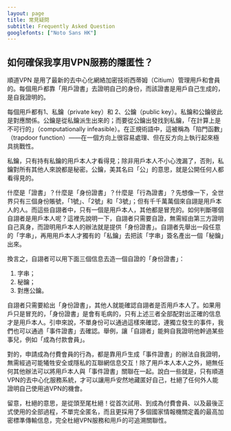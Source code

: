 ```yaml
---
layout: page
title: 常見疑問
subtitle: Frequently Asked Question
googlefonts: ["Noto Sans HK"]
---
```


## 如何確保我享用VPN服務的隱匿性？

順道VPN 是用了最新的去中心化網絡加密技術西蒂姆（Citium）管理用戶和會員的。每個用戶都靠「用戶證書」去證明自己的身份，而該證書是用戶自己生成的，是自我證明的。

每個用戶都有1、私鑰（private key）和 2、公鑰（public key）。私鑰和公鑰彼此是對應關係。公鑰是從私鑰派生出來的；而要從公鑰出發找到私鑰，「在計算上是不可行的」（computationally infeasible）。在正規術語中，這被稱為「陷門函數」（trapdoor function）——在一個方向上很容易處理、但在反方向上執行起來極具挑戰性。

私鑰，只有持有私鑰的用戶本人才看得見；除非用戶本人不小心洩漏了，否則，私鑰對所有其他人來說都是秘密。公鑰，美其名曰「公」的意思，就是公開任何人都看得見的。

什麼是「證書」？什麼是「身份證書」？什麼是「行為證書」？先想像一下，全世界只有三個身份賬號，「1號」、「2號」和「3號」；但有千千萬萬個來自詡是用戶本人的人。而這些自詡者中，只有一個是用戶本人，其他都是冒充的。如何判斷哪個自詡者是用戶本人呢？這裡先說明一下，自詡者只需要自證，無需經由第三方證明自己真身，而證明用戶本人的辦法就是提供「身份證書」。自詡者先舉出一段任意的「字串」，再用用戶本人才獨有的「私鑰」去把該「字串」簽名產出一個「秘鑰」出來。

換言之，自詡者可以用下面三個信息去造一個自證的「身份證書」：

1. 字串；
2. 秘鑰；
3. 對應公鑰。

自詡者只需要給出「身份證書」，其他人就能確認自詡者是否用戶本人了。如果用戶只是冒充的，「身份證書」是會有毛病的，只有上述三者全部配對出正確的信息才是用戶本人。引申來說，不單身份可以通過這樣來確認，連獨立發生的事件，我們也可以通過「事件證書」去確認。舉例，讓「自詡者」能夠自我證明他幹過某些事兒，例如「成為付款會員」。

對的，申請成為付費會員的行為，都是靠用戶生成「事件證書」的辦法自我證明，無需經過可能犧牲安全或隱私的互聯網信息交互！除了用戶本人本人之外，絕無任何其他辦法可以將用戶本人與「事件證書」關聯在一起。說白一些就是，只有順道VPN的去中心化服務系統，才可以讓用戶安然地藏匿好自己，杜絕了任何外人能證明自己使用過VPN的機會。

留意，杜絕的意思，是從頭至尾杜絕！從首次試用、到成為付費會員、以及最後正式使用的全部過程，不單完全匿名，而且更採用了多個國家情報機關定義的最高加密標準傳輸信息，完全杜絕VPN服務和用戶的可追溯關聯性。
